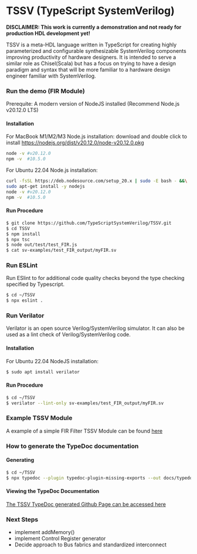 # TSSV  (TypeScript SystemVerilog)

**DISCLAIMER:  This work is currently a demonstration and  not ready for production HDL development yet!**

TSSV is a meta-HDL language written in TypeScript for creating highly parameterized and configurable synthesizable
SystemVerilog components improving productivity of hardware designers. It is intended to serve a similar role as
Chisel(Scala) but has a focus on trying to have a design paradigm and syntax that will be more familiar to a
hardware design engineer familiar with SystemVerilog.


### Run the demo  (FIR Module)

Prerequite:  A modern version of NodeJS installed  (Recommend Node.js v20.12.0 LTS)

#### Installation
For MacBook M1/M2/M3 Node.js installation: 
download and double click to install https://nodejs.org/dist/v20.12.0/node-v20.12.0.pkg
```bash
node -v #v20.12.0
npm -v  #10.5.0
```
For Ubuntu 22.04 Node.js installation:
```bash
curl -fsSL https://deb.nodesource.com/setup_20.x | sudo -E bash - &&\
sudo apt-get install -y nodejs
node -v #v20.12.0
npm -v  #10.5.0
```

#### Run Procedure
```bash
$ git clone https://github.com/TypeScriptSystemVerilog/TSSV.git
$ cd TSSV
$ npm install
$ npx tsc
$ node out/test/test_FIR.js
$ cat sv-examples/test_FIR_output/myFIR.sv
```
### Run ESLint
Run ESlint to for additional code quality checks beyond the type checking specified by Typescript.
```bash
$ cd ~/TSSV
$ npx eslint .
```
### Run Verilator
Verilator is an open source Verilog/SystemVerilog simulator.   It can also be used as a lint check of Verilog/SystemVerilog code.   

#### Installation
For Ubuntu 22.04 NodeJS installation:
```bash
$ sudo apt install verilator
```
#### Run Procedure
```bash
$ cd ~/TSSV
$ verilator --lint-only sv-examples/test_FIR_output/myFIR.sv
```

### Example TSSV Module
A example of a simple FIR Filter TSSV Module can be found [here](docs/example.md)

### How to generate the TypeDoc documentation
#### Generating
```bash
$ cd ~/TSSV
$ npx typedoc --plugin typedoc-plugin-missing-exports --out docs/typedoc ts/src/**/*.ts
```
#### Viewing the TypeDoc Documentation
[The TSSV TypeDoc generated Github Page can be accessed here](https://TypeScriptSystemVerilog.github.io/TSSV/index.html)
### Next Steps
- implement addMemory()
- implement Control Register generator
- Decide approach to Bus fabrics and standardized interconnect
